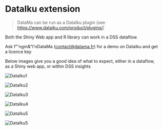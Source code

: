 # DataIku extension

> DataMa can be run as a DataIku plugin (see https://www.dataiku.com/product/plugins/)

Both the Shiny Web app and R library can work in a DSS dataflow.

Ask f"'ngm&"l'nDataMa (contact@datama.fr) for a demo on DataIku and get a licence key

Below images give you a good idea of what to expect, either in a dataflow, as a Shiny web app, or within DSS insights

![DataIku1](images/Cap0-1536x798.png)

![DataIku2](images/Cap1-1536x772.png)

![DataIku3](images/Cap2-1536x772.png)

![DataIku4](images/Cap4-1536x772.png)

![DataIku5](images/Cap5-1536x772.png)

![DataIku5](images/Cap6-1536x772.png)
